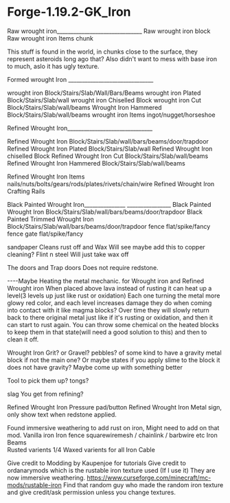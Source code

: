 # Forge-1.19.2-GK_Iron

Raw wrought iron_______________________________
Raw wrought iron 		block
Raw wrought iron Items		chunk

This stuff is found in the world, in chunks close to the surface, they represent asteroids long ago that? 
Also didn't want to mess with base iron to much, aslo it has ugly texture.

Formed wrought Iron _______________________________

wrought iron 			Block/Stairs/Slab/Wall/Bars/Beams
wrought iron Plated		Block/Stairs/Slab/wall
wrought iron Chiselled		Block
wrought iron Cut		Block/Stairs/Slab/wall/beams
Wrought Iron Hammered		Block/Stairs/Slab/wall/beams
wrought iron Items 		ingot/nugget/horseshoe

Refined Wrought Iron_______________________________ 

Refined Wrought Iron 		Block/Stairs/Slab/wall/bars/beams/door/trapdoor
Refined Wrought Iron Plated	Block/Stairs/Slab/wall
Refined Wrought Iron chiselled  Block
Refined Wrought Iron Cut	Block/Stairs/Slab/wall/beams
Refined Wrought Iron Hammered   Block/Stairs/Slab/wall/beams


Refined Wrought Iron Items	nails/nuts/bolts/gears/rods/plates/rivets/chain/wire
Refined Wrought Iron Crafting	Rails

Black Painted Wrought Iron_______________	________________
Black Painted Wrought Iron		Block/Stairs/Slab/wall/bars/beams/door/trapdoor
Black Painted Trimmed Wrought Iron	Block/Stairs/Slab/wall/bars/beams/door/trapdoor
fence 					flat/spike/fancy
fence gate 				flat/spike/fancy

sandpaper          Cleans rust off and Wax        Will see maybe add this to copper cleaning?
Flint n steel      Will just take wax off

The doors and Trap doors Does not require redstone.

----Maybe
Heating the metal mechanic. for Wrought iron and Refined Wrought iron
When placed above lava instead of rusting it can heat up a level(3 levels up just like rust or oxidation)
Each one turning the metal more glowy red color, and each level increases damage they do when coming into contact with it like magma blocks?
Over time they will slowly return back to there original metal just like if it's rusting or oxidation, and then it can start to rust again.
You can throw some chemical on the heated blocks to keep them in that state(will need a good solution to this) and then to clean it off.

Wrought Iron Grit? or Gravel? pebbles? of some kind to have a gravity metal block if not the main one?
Or maybe states if you apply slime to the block it does not have gravity? 
Maybe come up with something better

Tool to pick them up? tongs?

slag          You get from refining?

Refined Wrought Iron 			Pressure pad/button
Refined Wrought Iron			Metal sign, only show text when redstone applied.

Found immersive weathering to add rust on iron, Might need to add on that mod.
Vanilla iron
Iron fence				squarewiremesh / chainlink / barbwire etc
Iron Beams				
Rusted varients 1/4 
Waxed varients for all
Iron Cable

Give credit to Modding by Kaupenjoe for tutorials
Give credit to ordanarymods which is the rustable iron texture used (If I use it) They are now immersive weathering.
https://www.curseforge.com/minecraft/mc-mods/rustable-iron
Find that random guy who made the random iron texture and give credit/ask permission unless you change textures.
